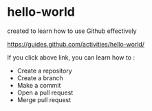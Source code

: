 # hello-world
created to learn how to use Github effectively

https://guides.github.com/activities/hello-world/

If you click above link, you can learn how to :
- Create a repository
- Create a branch
- Make a commit
- Open a pull request
- Merge pull request
